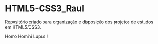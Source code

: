 # HTML5-CSS3_Raul
 
 Repositório criado para organização e disposição dos projetos de estudos em HTML5/CSS3.

 Homo Homini Lupus ! 
